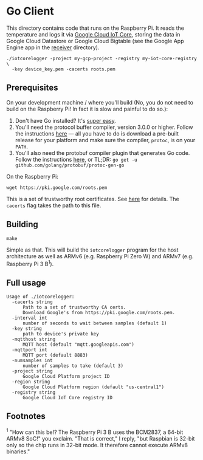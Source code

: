 # Go Client

This directory contains code that runs on the Raspberry Pi. It reads the
temperature and logs it via [Google Cloud IoT Core](https://cloud.google.com/iot-core/),
storing the data in Google Cloud Datastore or Google Cloud Bigtable (see the
Google App Engine app in the [receiver](receiver) directory).

    ./iotcorelogger -project my-gcp-project -registry my-iot-core-registry \
      -key device_key.pem -cacerts roots.pem

## Prerequisites

On your development machine / where you'll build (No, you do not need to build
on the Raspberry Pi! In fact it is slow and painful to do so.):

  1. Don't have Go installed? It's [super easy](https://golang.org/doc/install).
  2. You'll need the protocol buffer compiler, version 3.0.0 or higher. Follow
  the instructions [here](https://github.com/google/protobuf) — all you have to
  do is download a pre-built release for your platform and make sure the compiler,
  `protoc`, is on your `PATH`.
  3. You'll also need the protobuf compiler plugin that generates Go code. Follow
  the instructions [here](https://github.com/golang/protobuf), or TL;DR:
  `go get -u github.com/golang/protobuf/protoc-gen-go`

On the Raspberry Pi:

    wget https://pki.google.com/roots.pem

This is a set of trustworthy root certificates. See [here](http://pki.google.com/faq.html)
for details. The `cacerts` flag takes the path to this file.

## Building

    make

Simple as that. This will build the `iotcorelogger` program for the host
architecture as well as ARMv6 (e.g. Raspberry Pi Zero W) and ARMv7 (e.g.
Raspberry Pi 3 B<sup>1</sup>).

## Full usage

    Usage of ./iotcorelogger:
      -cacerts string
          Path to a set of trustworthy CA certs.
          Download Google's from https://pki.google.com/roots.pem.
      -interval int
          number of seconds to wait between samples (default 1)
      -key string
          path to device's private key
      -mqtthost string
          MQTT host (default "mqtt.googleapis.com")
      -mqttport int
          MQTT port (default 8883)
      -numsamples int
          number of samples to take (default 3)
      -project string
          Google Cloud Platform project ID
      -region string
          Google Cloud Platform region (default "us-central1")
      -registry string
          Google Cloud IoT Core registry ID

## Footnotes
<sup>1</sup> "How can this be!? The Raspberry Pi 3 B uses the BCM2837, a 64-bit
ARMv8 SoC!" you exclaim. "That is correct," I reply, "but Raspbian is 32-bit
only so the chip runs in 32-bit mode. It therefore cannot execute ARMv8 binaries."
